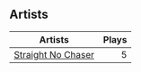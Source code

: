 ## Artists
Artists | Plays 
----- | -----: 
[Straight No Chaser](/artists/straight-no-chaser-58778) | 5

